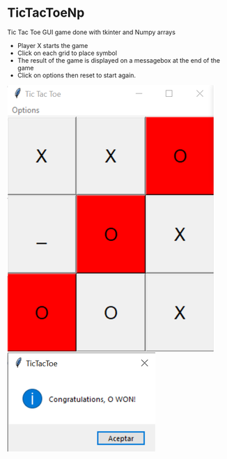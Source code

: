 # TicTacToeNp
Tic Tac Toe GUI game done with tkinter and Numpy arrays

* Player X starts the game
* Click on each grid to place symbol
* The result of the game is displayed on a messagebox at the end of the game
* Click  on options then reset to start again. 



![](images/TicTacToe.png)
![](images/MessageBox.png)


